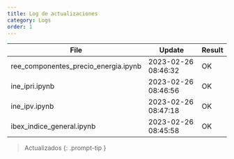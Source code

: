 ```yaml
---
title: Log de actualizaciones
category: Logs
order: 1
---
```



File  | Update | Result
------|--------|-------
ree_componentes_precio_energia.ipynb | 2023-02-26 08:46:32 | OK
ine_ipri.ipynb | 2023-02-26 08:46:56 | OK
ine_ipv.ipynb | 2023-02-26 08:47:18 | OK
ibex_indice_general.ipynb | 2023-02-26 08:45:58 | OK

> Actualizados
{: .prompt-tip }